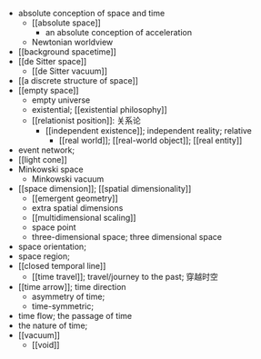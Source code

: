 - absolute conception of space and time
    - [[absolute space]]
        - an absolute conception of acceleration
    - Newtonian worldview
- [[background spacetime]]
- [[de Sitter space]]
    - [[de Sitter vacuum]]
- [[a discrete structure of space]]
- [[empty space]]
    - empty universe
    - existential; [[existential philosophy]]
    - [[relationist position]]: 关系论
        - [[independent existence]]; independent reality; relative
            - [[real world]]; [[real-world object]]; [[real entity]]
- event network; 
- [[light cone]]
- Minkowski space
    - Minkowski vacuum
- [[space dimension]]; [[spatial dimensionality]]
    - [[emergent geometry]]
    - extra spatial dimensions
    - [[multidimensional scaling]]
    - space point
    - three-dimensional space; three dimensional space
- space orientation; 
- space region;
- [[closed temporal line]]
    - [[time travel]]; travel/journey to the past; 穿越时空
- [[time arrow]]; time direction
    - asymmetry of time;
    - time-symmetric;
- time flow; the passage of time
- the nature of time; 
- [[vacuum]]
    - [[void]]
